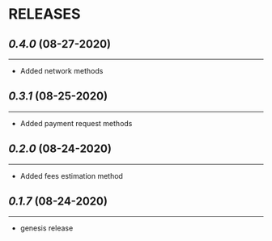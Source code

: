 # RELEASES

## *0.4.0* (08-27-2020)
_______________________
* Added network methods

## *0.3.1* (08-25-2020)
_______________________
* Added payment request methods

## *0.2.0* (08-24-2020)
_______________________
* Added fees estimation method

## *0.1.7* (08-24-2020)
_______________________
* genesis release
